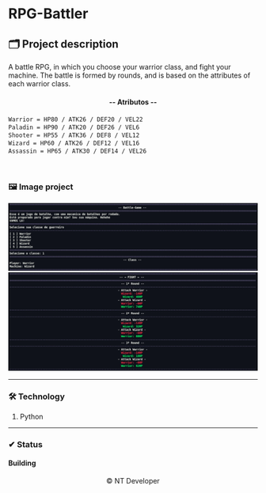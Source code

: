 # RPG-Battler

## 🗂 Project description

<p>
	A battle RPG, in which you choose your warrior class, and fight your machine. The battle is formed by rounds, and is based on the attributes of each warrior class.
    <h4 align="center">-- Atributos --</h4>

    Warrior = HP80 / ATK26 / DEF20 / VEL22
    Paladin = HP90 / ATK20 / DEF26 / VEL6
    Shooter = HP55 / ATK36 / DEF8 / VEL12
    Wizard = HP60 / ATK26 / DEF12 / VEL16
    Assassin = HP65 / ATK30 / DEF14 / VEL26
</p>

<br>

### 🖼 Image project
![Battle-01](Img/Battle-01-py.png)
![Battle-02](Img/Battle-02-py.png)

---

### 🛠 Technology

1. Python

---

### ✔ Status

<h4>Building</h4>

<footer align="center" >&copy; NT Developer</footer>